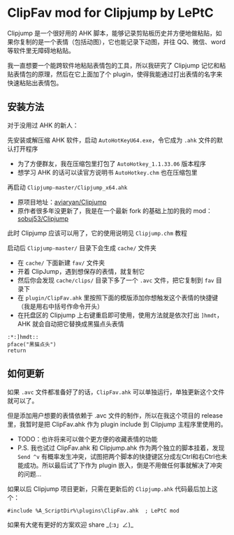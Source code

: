 
# ClipFav mod for Clipjump by LePtC

Clipjump 是一个很好用的 AHK 脚本，能够记录剪贴板历史并方便地做粘贴，如果你复制的是一个表情（包括动图），它也能记录下动图，并往 QQ、微信、word 等软件里无障碍地粘贴。

我一直想要一个能跨软件地粘贴表情包的工具，所以我研究了 Clipjump 记忆和粘贴表情包的原理，然后在它上面加了个 plugin，使得我能通过打出表情的名字来快速粘贴出表情包。


## 安装方法

对于没用过 AHK 的新人：

先安装或解压缩 AHK 软件，启动 `AutoHotKeyU64.exe`，令它成为 `.ahk` 文件的默认打开程序

- 为了方便群友，我在压缩包里打包了 `AutoHotkey_1.1.33.06` 版本程序
- 想学习 AHK 的话可以读官方说明书 `AutoHotkey.chm` 也在压缩包里

再启动 `Clipjump-master/Clipjump_x64.ahk`

- 原项目地址：[aviaryan/Clipjump](https://github.com/aviaryan/Clipjump)
- 原作者很多年没更新了，我是在一个最新 fork 的基础上加的我的 mod：[sobuj53/Clipjump](https://github.com/sobuj53/Clipjump)

此时 Clipjump 应该可以用了，它的使用说明见 `Clipjump.chm` 教程

启动后 `Clipjump-master/` 目录下会生成 `cache/` 文件夹

- 在 `cache/` 下面新建 `fav/` 文件夹
- 开着 ClipJump，遇到想保存的表情，就复制它
- 然后你会发现 `cache/clips/` 目录下多了一个 `.avc` 文件，把它复制到 `fav` 目录下
- 在 `plugin/ClipFav.ahk` 里按照下面的模版添加你想触发这个表情的快捷键（我是用右中括号作命令开头）
- 在托盘区的 Clipjump 上右键重启即可使用，使用方法就是依次打出 `]hmdt`，AHK 就会自动把它替换成黑猫点头表情

```
:*:]hmdt::
pface("黑猫点头")
return
```


## 如何更新

如果 `.avc` 文件都准备好了的话，`ClipFav.ahk` 可以单独运行，单独更新这个文件就可以了。

但是添加用户想要的表情依赖于 .avc 文件的制作，所以在我这个项目的 release 里，我暂时是把 ClipFav.ahk 作为 plugin include 到 Clipjump 主程序里使用的。

- TODO：也许将来可以做个更方便的收藏表情的功能
- P.S. 我也试过 ClipFav.ahk 和 Clipjump.ahk 作为两个独立的脚本挂着，发现 `Send ^v` 有概率发生冲突，试图把两个脚本的快捷键区分成左Ctrl和右Ctrl也未能成功。所以最后试了下作为 plugin 嵌入，倒是不用做任何事就解决了冲突的问题…

如果以后 Clipjump 项目更新，只需在更新后的 `Clipjump.ahk` 代码最后加上这个：

```
#include %A_ScriptDir%\plugins\ClipFav.ahk  ; LePtC mod
```

如果有大佬有更好的方案欢迎 share \_(:з」∠)\_



